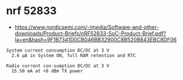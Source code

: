 # nrf 52833

* https://www.nordicsemi.com/-/media/Software-and-other-downloads/Product-Briefs/nRF52833-SoC-Product-Brief.pdf?la=en&hash=9F1B7341D0CB046BB32900C8B520B843EBC8DF06


```
System current consumption DC/DC at 3 V
  2.6 μA in System ON, full RAM retention and RTC

Radio current con-sumption DC/DC at 3 V
  15.50 mA at +8 dBm TX power

```
